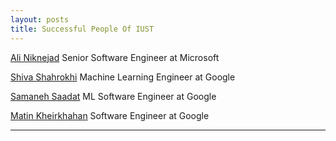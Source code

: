 ```yaml
---
layout: posts
title: Successful People Of IUST
---
```


[Ali Niknejad](https://www.linkedin.com/in/ali-niknejad-ph-d-41259a41/)
Senior Software Engineer at Microsoft


[Shiva Shahrokhi](https://www.linkedin.com/in/shiva-shahrokhi-94b982a5/)
Machine Learning Engineer at Google


[Samaneh Saadat](https://www.linkedin.com/in/samanehsaadat/)
ML Software Engineer at Google


[Matin Kheirkhahan](https://www.linkedin.com/in/matin-kheirkhahan/)
Software Engineer at Google


---

